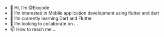 - 👋 Hi, I’m @Ekojode 
- 👀 I’m interested in Mobile application development using flutter and dart
- 🌱 I’m currently learning Dart and Flutter
- 💞️ I’m looking to collaborate on ...
- 📫 How to reach me ...

<!---
Ekojode/Ekojode is a ✨ special ✨ repository because its `README.md` (this file) appears on your GitHub profile.
You can click the Preview link to take a look at your changes.
--->
